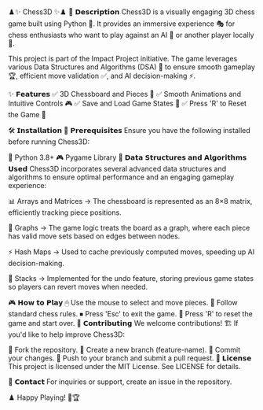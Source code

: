 ♟️✨ Chess3D ✨♟️
📖 𝗗𝗲𝘀𝗰𝗿𝗶𝗽𝘁𝗶𝗼𝗻
Chess3D is a visually engaging 3D chess game built using Python 🐍. It provides an immersive experience 🎭 for chess enthusiasts who want to play against an AI 🤖 or another player locally 👥.

This project is part of the Impact Project initiative. The game leverages various Data Structures and Algorithms (DSA) 🧠 to ensure smooth gameplay 🏆, efficient move validation ✅, and AI decision-making ⚡.

✨ 𝗙𝗲𝗮𝘁𝘂𝗿𝗲𝘀
✅ 3D Chessboard and Pieces 🎲
✅ Smooth Animations and Intuitive Controls 🎮
✅ Save and Load Game States 💾
✅ Press 'R' to Reset the Game 🔄

🛠 𝗜𝗻𝘀𝘁𝗮𝗹𝗹𝗮𝘁𝗶𝗼𝗻
🔹 𝗣𝗿𝗲𝗿𝗲𝗾𝘂𝗶𝘀𝗶𝘁𝗲𝘀
Ensure you have the following installed before running Chess3D:

🐍 Python 3.8+
🎮 Pygame Library
🔢 𝗗𝗮𝘁𝗮 𝗦𝘁𝗿𝘂𝗰𝘁𝘂𝗿𝗲𝘀 𝗮𝗻𝗱 𝗔𝗹𝗴𝗼𝗿𝗶𝘁𝗵𝗺𝘀 𝗨𝘀𝗲𝗱
Chess3D incorporates several advanced data structures and algorithms to ensure optimal performance and an engaging gameplay experience:

📊 Arrays and Matrices → The chessboard is represented as an 8×8 matrix, efficiently tracking piece positions.

🔗 Graphs → The game logic treats the board as a graph, where each piece has valid move sets based on edges between nodes.

⚡ Hash Maps → Used to cache previously computed moves, speeding up AI decision-making.

🔄 Stacks → Implemented for the undo feature, storing previous game states so players can revert moves when needed.

🎮 𝗛𝗼𝘄 𝘁𝗼 𝗣𝗹𝗮𝘆
🖱 Use the mouse to select and move pieces.
📜 Follow standard chess rules.
⏹ Press 'Esc' to exit the game.
🔄 Press 'R' to reset the game and start over.
🤝 𝗖𝗼𝗻𝘁𝗿𝗶𝗯𝘂𝘁𝗶𝗻𝗴
We welcome contributions! 🏗 If you'd like to help improve Chess3D:

🍴 Fork the repository.
🌿 Create a new branch (feature-name).
💾 Commit your changes.
🚀 Push to your branch and submit a pull request.
📜 𝗟𝗶𝗰𝗲𝗻𝘀𝗲
This project is licensed under the MIT License. See LICENSE for details.

📩 𝗖𝗼𝗻𝘁𝗮𝗰𝘁
For inquiries or support, create an issue in the repository.

♟️ Happy Playing! 🎉🏆
